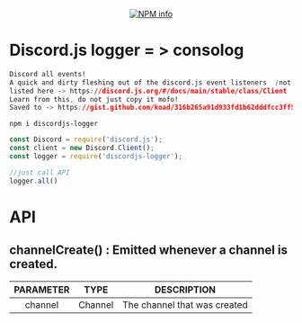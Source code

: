 <div align="center">
  <p>
    <a href="https://nodei.co/npm/discordjs-logger
/"><img src="https://nodei.co/npm/discordjs-logger.png?downloads=true&stars=true" alt="NPM info" /></a>
  </p>
</div>  

# Discord.js logger = > consolog
```css
Discord all events!
A quick and dirty fleshing out of the discord.js event listeners  (not tested at all!)
listed here -> https://discord.js.org/#/docs/main/stable/class/Client
Learn from this, do not just copy it mofo!
Saved to -> https://gist.github.com/koad/316b265a91d933fd1b62dddfcc3ff584
```

```npm
npm i discordjs-logger
```

```javascript
const Discord = require('discord.js');
const client = new Discord.Client();
const logger = require('discordjs-logger');

//just call API
logger.all()
```

# API


## channelCreate() : Emitted whenever a channel is created.

|PARAMETER|TYPE|DESCRIPTION|
|  :---:        |     :---:      |         :---:  |
|channel|Channel|The channel that was created|

